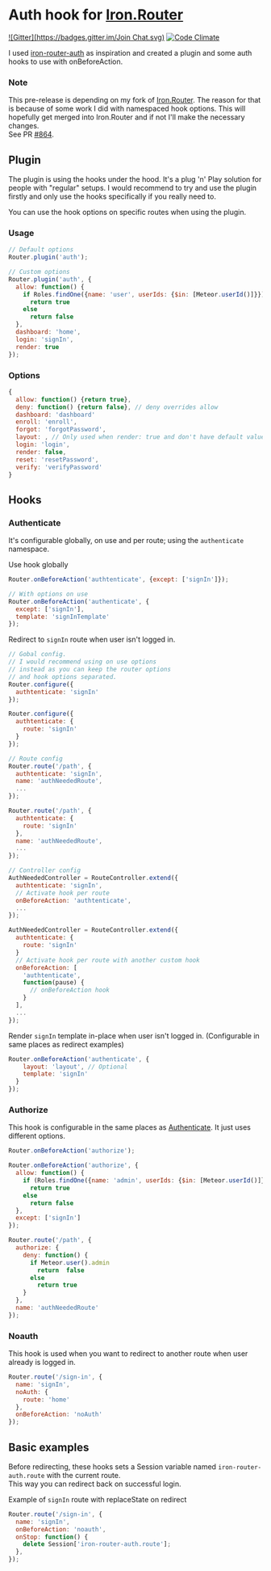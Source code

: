 # Auth hook for [Iron.Router](https://github.com/EventedMind/iron-router)

[![Gitter](https://badges.gitter.im/Join Chat.svg)](https://gitter.im/zimme/meteor-iron-router-auth?utm_source=badge&utm_medium=badge&utm_campaign=pr-badge)
[![Code Climate](https://codeclimate.com/github/zimme/meteor-iron-router-auth/badges/gpa.svg)](https://codeclimate.com/github/zimme/meteor-iron-router-auth)

I used [iron-router-auth](https://github.com/XpressiveCode/iron-router-auth) as inspiration and created a plugin and some auth hooks to use with onBeforeAction.

### Note
This pre-release is depending on my fork of
[Iron.Router](https://github.com/zimme/meteor-iron-router). The reason for that
is because of some work I did with namespaced hook options. This will hopefully
get merged into Iron.Router and if not I'll make the necessary changes.  
See PR [#864](https://github.com/EventedMind/iron-router/pull/864).

## Plugin

The plugin is using the hooks under the hood. It's a plug 'n' Play solution for
people with "regular" setups. I would recommend to try and use the plugin
firstly and only use the hooks specifically if you really need to.

You can use the hook options on specific routes when using the plugin.

### Usage
```js
// Default options
Router.plugin('auth');

// Custom options
Router.plugin('auth', {
  allow: function() {
    if Roles.findOne({name: 'user', userIds: {$in: [Meteor.userId()]}})
      return true
    else
      return false
  },
  dashboard: 'home',
  login: 'signIn',
  render: true
});
```

### Options
```js
{
  allow: function() {return true},
  deny: function() {return false}, // deny overrides allow
  dashboard: 'dashboard'
  enroll: 'enroll',
  forgot: 'forgotPassword',
  layout: , // Only used when render: true and don't have default value
  login: 'login',
  render: false,
  reset: 'resetPassword',
  verify: 'verifyPassword'
}
```


## Hooks

### Authenticate
It's configurable globally, on use and per route; using the `authenticate`
namespace.

Use hook globally
```js
Router.onBeforeAction('authtenticate', {except: ['signIn']});

// With options on use
Router.onBeforeAction('authenticate', {
  except: ['signIn'],
  template: 'signInTemplate'
});
```

Redirect to `signIn` route when user isn't logged in.

```js
// Gobal config.
// I would recommend using on use options
// instead as you can keep the router options
// and hook options separated.
Router.configure({
  authtenticate: 'signIn'
});

Router.configure({
  authtenticate: {
    route: 'signIn'
  }
});

// Route config
Router.route('/path', {
  authtenticate: 'signIn',
  name: 'authNeededRoute',
  ...
});

Router.route('/path', {
  authtenticate: {
    route: 'signIn'
  },
  name: 'authNeededRoute',
  ...
});

// Controller config
AuthNeededController = RouteController.extend({
  authtenticate: 'signIn',
  // Activate hook per route
  onBeforeAction: 'authtenticate',
  ...
});

AuthNeededController = RouteController.extend({
  authtenticate: {
    route: 'signIn'
  }
  // Activate hook per route with another custom hook
  onBeforeAction: [
    'authtenticate',
    function(pause) {
      // onBeforeAction hook
    }
  ],
  ...
});
```
Render `signIn` template in-place when user isn't logged in. (Configurable in
same places as redirect examples)
```js
Router.onBeforeAction('authenticate', {
    layout: 'layout', // Optional
    template: 'signIn'
  }
});
```

### Authorize

This hook is configurable in the same places as [Authenticate](#authenticate).
It just uses different options.

```js
Router.onBeforeAction('authorize');

Router.onBeforeAction('authorize', {
  allow: function() {
    if (Roles.findOne({name: 'admin', userIds: {$in: [Meteor.userId()]}}))
      return true
    else
      return false  
  },
  except: ['signIn']
});

Router.route('/path', {
  authorize: {
    deny: function() {
      if Meteor.user().admin
        return  false
      else
        return true
    }
  },
  name: 'authNeededRoute'
});
```

### Noauth

This hook is used when you want to redirect to another route when user already
is logged in.

```js
Router.route('/sign-in', {
  name: 'signIn',
  noAuth: {
    route: 'home'
  },
  onBeforeAction: 'noAuth'
});
```

## Basic examples

Before redirecting, these hooks sets a Session variable named
`iron-router-auth.route` with the current route.  
This way you can redirect back on successful login.

Example of `signIn` route with replaceState on redirect
```js
Router.route('/sign-in', {
  name: 'signIn',
  onBeforeAction: 'noauth',
  onStop: function() {
    delete Session['iron-router-auth.route'];
  },
});

```
